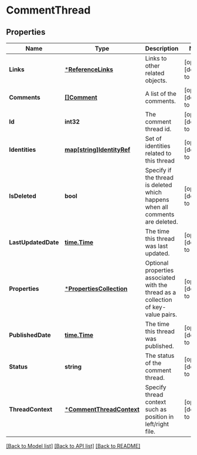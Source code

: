 # CommentThread

## Properties
Name | Type | Description | Notes
------------ | ------------- | ------------- | -------------
**Links** | [***ReferenceLinks**](ReferenceLinks.md) | Links to other related objects. | [optional] [default to null]
**Comments** | [**[]Comment**](Comment.md) | A list of the comments. | [optional] [default to null]
**Id** | **int32** | The comment thread id. | [optional] [default to null]
**Identities** | [**map[string]IdentityRef**](IdentityRef.md) | Set of identities related to this thread | [optional] [default to null]
**IsDeleted** | **bool** | Specify if the thread is deleted which happens when all comments are deleted. | [optional] [default to null]
**LastUpdatedDate** | [**time.Time**](time.Time.md) | The time this thread was last updated. | [optional] [default to null]
**Properties** | [***PropertiesCollection**](PropertiesCollection.md) | Optional properties associated with the thread as a collection of key-value pairs. | [optional] [default to null]
**PublishedDate** | [**time.Time**](time.Time.md) | The time this thread was published. | [optional] [default to null]
**Status** | **string** | The status of the comment thread. | [optional] [default to null]
**ThreadContext** | [***CommentThreadContext**](CommentThreadContext.md) | Specify thread context such as position in left/right file. | [optional] [default to null]

[[Back to Model list]](../README.md#documentation-for-models) [[Back to API list]](../README.md#documentation-for-api-endpoints) [[Back to README]](../README.md)



